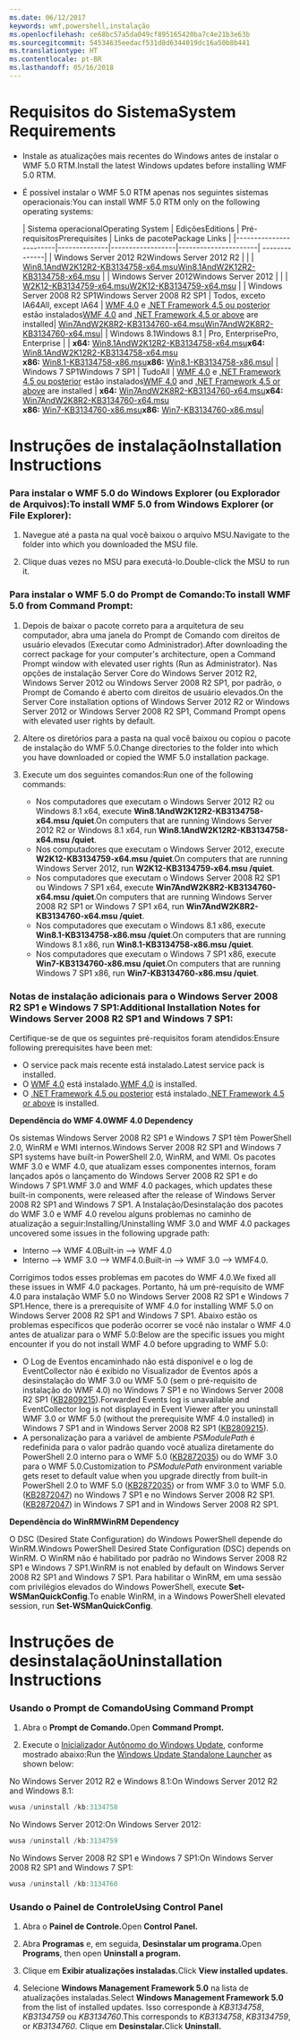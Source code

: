 ```yaml
---
ms.date: 06/12/2017
keywords: wmf,powershell,instalação
ms.openlocfilehash: ce68bc57a5da049cf895165420ba7c4e21b3e63b
ms.sourcegitcommit: 54534635eedacf531d8d6344019dc16a50b8b441
ms.translationtype: HT
ms.contentlocale: pt-BR
ms.lasthandoff: 05/16/2018
---
```

# <a name="system-requirements"></a><span data-ttu-id="10f96-102">Requisitos do Sistema</span><span class="sxs-lookup"><span data-stu-id="10f96-102">System Requirements</span></span>

- <span data-ttu-id="10f96-103">Instale as atualizações mais recentes do Windows antes de instalar o WMF 5.0 RTM.</span><span class="sxs-lookup"><span data-stu-id="10f96-103">Install the latest Windows updates before installing WMF 5.0 RTM.</span></span>
- <span data-ttu-id="10f96-104">É possível instalar o WMF 5.0 RTM apenas nos seguintes sistemas operacionais:</span><span class="sxs-lookup"><span data-stu-id="10f96-104">You can install WMF 5.0 RTM only on the following operating systems:</span></span>

    | <span data-ttu-id="10f96-105">Sistema operacional</span><span class="sxs-lookup"><span data-stu-id="10f96-105">Operating System</span></span>       | <span data-ttu-id="10f96-106">Edições</span><span class="sxs-lookup"><span data-stu-id="10f96-106">Editions</span></span>         | <span data-ttu-id="10f96-107">Pré-requisitos</span><span class="sxs-lookup"><span data-stu-id="10f96-107">Prerequisites</span></span>        |  <span data-ttu-id="10f96-108">Links de pacote</span><span class="sxs-lookup"><span data-stu-id="10f96-108">Package Links</span></span> |
    |------------------------|--------------|------------------|----------------------| --------------|
    | <span data-ttu-id="10f96-109">Windows Server 2012 R2</span><span class="sxs-lookup"><span data-stu-id="10f96-109">Windows Server 2012 R2</span></span> |  |  | [<span data-ttu-id="10f96-110">Win8.1AndW2K12R2-KB3134758-x64.msu</span><span class="sxs-lookup"><span data-stu-id="10f96-110">Win8.1AndW2K12R2-KB3134758-x64.msu</span></span>](http://go.microsoft.com/fwlink/?LinkId=717507) |
    | <span data-ttu-id="10f96-111">Windows Server 2012</span><span class="sxs-lookup"><span data-stu-id="10f96-111">Windows Server 2012</span></span>    |  |  | [<span data-ttu-id="10f96-112">W2K12-KB3134759-x64.msu</span><span class="sxs-lookup"><span data-stu-id="10f96-112">W2K12-KB3134759-x64.msu</span></span>](http://go.microsoft.com/fwlink/?LinkId=717506) |
    | <span data-ttu-id="10f96-113">Windows Server 2008 R2 SP1</span><span class="sxs-lookup"><span data-stu-id="10f96-113">Windows Server 2008 R2 SP1</span></span> | <span data-ttu-id="10f96-114">Todos, exceto IA64</span><span class="sxs-lookup"><span data-stu-id="10f96-114">All, except IA64</span></span> | <span data-ttu-id="10f96-115">[WMF 4.0](http://www.microsoft.com/en-us/download/details.aspx?id=40855) e [.NET Framework 4.5 ou posterior](https://msdn.microsoft.com/library/5a4x27ek.aspx) estão instalados</span><span class="sxs-lookup"><span data-stu-id="10f96-115">[WMF 4.0](http://www.microsoft.com/en-us/download/details.aspx?id=40855) and [.NET Framework 4.5 or above](https://msdn.microsoft.com/library/5a4x27ek.aspx) are installed</span></span>| [<span data-ttu-id="10f96-116">Win7AndW2K8R2-KB3134760-x64.msu</span><span class="sxs-lookup"><span data-stu-id="10f96-116">Win7AndW2K8R2-KB3134760-x64.msu</span></span>](http://go.microsoft.com/fwlink/?LinkId=717504)|
    | <span data-ttu-id="10f96-117">Windows 8.1</span><span class="sxs-lookup"><span data-stu-id="10f96-117">Windows 8.1</span></span> | <span data-ttu-id="10f96-118">Pro, Enterprise</span><span class="sxs-lookup"><span data-stu-id="10f96-118">Pro, Enterprise</span></span> | | <span data-ttu-id="10f96-119">**x64:**  [Win8.1AndW2K12R2-KB3134758-x64.msu](http://go.microsoft.com/fwlink/?LinkId=717507)</span><span class="sxs-lookup"><span data-stu-id="10f96-119">**x64:**  [Win8.1AndW2K12R2-KB3134758-x64.msu](http://go.microsoft.com/fwlink/?LinkId=717507)</span></span> </br> <span data-ttu-id="10f96-120">**x86:**  [Win8.1-KB3134758-x86.msu](http://go.microsoft.com/fwlink/?LinkID=717963)</span><span class="sxs-lookup"><span data-stu-id="10f96-120">**x86:**  [Win8.1-KB3134758-x86.msu](http://go.microsoft.com/fwlink/?LinkID=717963)</span></span>|
    | <span data-ttu-id="10f96-121">Windows 7 SP1</span><span class="sxs-lookup"><span data-stu-id="10f96-121">Windows 7 SP1</span></span> | <span data-ttu-id="10f96-122">Tudo</span><span class="sxs-lookup"><span data-stu-id="10f96-122">All</span></span> | <span data-ttu-id="10f96-123">[WMF 4.0](http://www.microsoft.com/en-us/download/details.aspx?id=40855) e [.NET Framework 4.5 ou posterior](https://msdn.microsoft.com/library/5a4x27ek.aspx) estão instalados</span><span class="sxs-lookup"><span data-stu-id="10f96-123">[WMF 4.0](http://www.microsoft.com/en-us/download/details.aspx?id=40855) and [.NET Framework 4.5 or above](https://msdn.microsoft.com/library/5a4x27ek.aspx) are installed</span></span> | <span data-ttu-id="10f96-124">**x64:**  [Win7AndW2K8R2-KB3134760-x64.msu](http://go.microsoft.com/fwlink/?LinkId=717504)</span><span class="sxs-lookup"><span data-stu-id="10f96-124">**x64:**  [Win7AndW2K8R2-KB3134760-x64.msu](http://go.microsoft.com/fwlink/?LinkId=717504)</span></span>  </br> <span data-ttu-id="10f96-125">**x86:**  [Win7-KB3134760-x86.msu](http://go.microsoft.com/fwlink/?LinkID=717962)</span><span class="sxs-lookup"><span data-stu-id="10f96-125">**x86:**  [Win7-KB3134760-x86.msu](http://go.microsoft.com/fwlink/?LinkID=717962)</span></span>|

# <a name="installation-instructions"></a><span data-ttu-id="10f96-126">Instruções de instalação</span><span class="sxs-lookup"><span data-stu-id="10f96-126">Installation Instructions</span></span>

### <a name="to-install-wmf-50-from-windows-explorer-or-file-explorer"></a><span data-ttu-id="10f96-127">Para instalar o WMF 5.0 do Windows Explorer (ou Explorador de Arquivos):</span><span class="sxs-lookup"><span data-stu-id="10f96-127">To install WMF 5.0 from Windows Explorer (or File Explorer):</span></span>

1. <span data-ttu-id="10f96-128">Navegue até a pasta na qual você baixou o arquivo MSU.</span><span class="sxs-lookup"><span data-stu-id="10f96-128">Navigate to the folder into which you downloaded the MSU file.</span></span>

2. <span data-ttu-id="10f96-129">Clique duas vezes no MSU para executá-lo.</span><span class="sxs-lookup"><span data-stu-id="10f96-129">Double-click the MSU to run it.</span></span>

### <a name="to-install-wmf-50-from-command-prompt"></a><span data-ttu-id="10f96-130">Para instalar o WMF 5.0 do Prompt de Comando:</span><span class="sxs-lookup"><span data-stu-id="10f96-130">To install WMF 5.0 from Command Prompt:</span></span>

1. <span data-ttu-id="10f96-131">Depois de baixar o pacote correto para a arquitetura de seu computador, abra uma janela do Prompt de Comando com direitos de usuário elevados (Executar como Administrador).</span><span class="sxs-lookup"><span data-stu-id="10f96-131">After downloading the correct package for your computer's architecture, open a Command Prompt window with elevated user rights (Run as Administrator).</span></span> <span data-ttu-id="10f96-132">Nas opções de instalação Server Core do Windows Server 2012 R2, Windows Server 2012 ou Windows Server 2008 R2 SP1, por padrão, o Prompt de Comando é aberto com direitos de usuário elevados.</span><span class="sxs-lookup"><span data-stu-id="10f96-132">On the Server Core installation options of Windows Server 2012 R2 or Windows Server 2012 or Windows Server 2008 R2 SP1, Command Prompt opens with elevated user rights by default.</span></span>

2. <span data-ttu-id="10f96-133">Altere os diretórios para a pasta na qual você baixou ou copiou o pacote de instalação do WMF 5.0.</span><span class="sxs-lookup"><span data-stu-id="10f96-133">Change directories to the folder into which you have downloaded or copied the WMF 5.0 installation package.</span></span>

3. <span data-ttu-id="10f96-134">Execute um dos seguintes comandos:</span><span class="sxs-lookup"><span data-stu-id="10f96-134">Run one of the following commands:</span></span>
    - <span data-ttu-id="10f96-135">Nos computadores que executam o Windows Server 2012 R2 ou Windows 8.1 x64, execute **Win8.1AndW2K12R2-KB3134758-x64.msu /quiet**.</span><span class="sxs-lookup"><span data-stu-id="10f96-135">On computers that are running Windows Server 2012 R2 or Windows 8.1 x64, run **Win8.1AndW2K12R2-KB3134758-x64.msu /quiet**.</span></span>
    - <span data-ttu-id="10f96-136">Nos computadores que executam o Windows Server 2012, execute **W2K12-KB3134759-x64.msu /quiet**.</span><span class="sxs-lookup"><span data-stu-id="10f96-136">On computers that are running Windows Server 2012, run **W2K12-KB3134759-x64.msu /quiet**.</span></span>
    - <span data-ttu-id="10f96-137">Nos computadores que executam o Windows Server 2008 R2 SP1 ou Windows 7 SP1 x64, execute **Win7AndW2K8R2-KB3134760-x64.msu /quiet**.</span><span class="sxs-lookup"><span data-stu-id="10f96-137">On computers that are running Windows Server 2008 R2 SP1 or Windows 7 SP1 x64, run **Win7AndW2K8R2-KB3134760-x64.msu /quiet**.</span></span>
    - <span data-ttu-id="10f96-138">Nos computadores que executam o Windows 8.1 x86, execute **Win8.1-KB3134758-x86.msu /quiet**.</span><span class="sxs-lookup"><span data-stu-id="10f96-138">On computers that are running Windows 8.1 x86, run **Win8.1-KB3134758-x86.msu /quiet**.</span></span>
    - <span data-ttu-id="10f96-139">Nos computadores que executam o Windows 7 SP1 x86, execute **Win7-KB3134760-x86.msu /quiet**.</span><span class="sxs-lookup"><span data-stu-id="10f96-139">On computers that are running Windows 7 SP1 x86, run **Win7-KB3134760-x86.msu /quiet**.</span></span>

### <a name="additional-installation-notes-for-windows-server-2008-r2-sp1-and-windows-7-sp1"></a><span data-ttu-id="10f96-140">Notas de instalação adicionais para o Windows Server 2008 R2 SP1 e Windows 7 SP1:</span><span class="sxs-lookup"><span data-stu-id="10f96-140">Additional Installation Notes for Windows Server 2008 R2 SP1 and Windows 7 SP1:</span></span>

<span data-ttu-id="10f96-141">Certifique-se de que os seguintes pré-requisitos foram atendidos:</span><span class="sxs-lookup"><span data-stu-id="10f96-141">Ensure following prerequisites have been met:</span></span>
- <span data-ttu-id="10f96-142">O service pack mais recente está instalado.</span><span class="sxs-lookup"><span data-stu-id="10f96-142">Latest service pack is installed.</span></span>
- <span data-ttu-id="10f96-143">O [WMF 4.0](http://www.microsoft.com/en-us/download/details.aspx?id=40855) está instalado.</span><span class="sxs-lookup"><span data-stu-id="10f96-143">[WMF 4.0](http://www.microsoft.com/en-us/download/details.aspx?id=40855) is installed.</span></span>
- <span data-ttu-id="10f96-144">O [.NET Framework 4.5 ou posterior](https://msdn.microsoft.com/library/5a4x27ek.aspx) está instalado.</span><span class="sxs-lookup"><span data-stu-id="10f96-144">[.NET Framework 4.5 or above](https://msdn.microsoft.com/library/5a4x27ek.aspx) is installed.</span></span>

<span data-ttu-id="10f96-145">**Dependência do WMF 4.0**</span><span class="sxs-lookup"><span data-stu-id="10f96-145">**WMF 4.0 Dependency**</span></span>

<span data-ttu-id="10f96-146">Os sistemas Windows Server 2008 R2 SP1 e Windows 7 SP1 têm PowerShell 2.0, WinRM e WMI internos.</span><span class="sxs-lookup"><span data-stu-id="10f96-146">Windows Server 2008 R2 SP1 and Windows 7 SP1 systems have built-in PowerShell 2.0, WinRM, and WMI.</span></span> <span data-ttu-id="10f96-147">Os pacotes WMF 3.0 e WMF 4.0, que atualizam esses componentes internos, foram lançados após o lançamento do Windows Server 2008 R2 SP1 e do Windows 7 SP1.</span><span class="sxs-lookup"><span data-stu-id="10f96-147">WMF 3.0 and WMF 4.0 packages, which updates these built-in components, were released after the release of Windows Server 2008 R2 SP1 and Windows 7 SP1.</span></span> <span data-ttu-id="10f96-148">A Instalação/Desinstalação dos pacotes do WMF 3.0 e WMF 4.0 revelou alguns problemas no caminho de atualização a seguir:</span><span class="sxs-lookup"><span data-stu-id="10f96-148">Installing/Uninstalling WMF 3.0 and WMF 4.0 packages uncovered some issues in the following upgrade path:</span></span>

- <span data-ttu-id="10f96-149">Interno --> WMF 4.0</span><span class="sxs-lookup"><span data-stu-id="10f96-149">Built-in --> WMF 4.0</span></span>
- <span data-ttu-id="10f96-150">Interno --> WMF 3.0 --> WMF4.0.</span><span class="sxs-lookup"><span data-stu-id="10f96-150">Built-in --> WMF 3.0 --> WMF4.0.</span></span>

<span data-ttu-id="10f96-151">Corrigimos todos esses problemas em pacotes do WMF 4.0.</span><span class="sxs-lookup"><span data-stu-id="10f96-151">We fixed all these issues in WMF 4.0 packages.</span></span> <span data-ttu-id="10f96-152">Portanto, há um pré-requisito de WMF 4.0 para instalação WMF 5.0 no Windows Server 2008 R2 SP1 e Windows 7 SP1.</span><span class="sxs-lookup"><span data-stu-id="10f96-152">Hence, there is a prerequisite of WMF 4.0 for installing WMF 5.0 on Windows Server 2008 R2 SP1 and Windows 7 SP1.</span></span> <span data-ttu-id="10f96-153">Abaixo estão os problemas específicos que poderão ocorrer se você não instalar o WMF 4.0 antes de atualizar para o WMF 5.0:</span><span class="sxs-lookup"><span data-stu-id="10f96-153">Below are the specific issues you might encounter if you do not install WMF 4.0 before upgrading to WMF 5.0:</span></span>

- <span data-ttu-id="10f96-154">O Log de Eventos encaminhado não está disponível e o log de EventCollector não é exibido no Visualizador de Eventos após a desinstalação do WMF 3.0 ou WMF 5.0 (sem o pré-requisito de instalação do WMF 4.0) no Windows 7 SP1 e no Windows Server 2008 R2 SP1 ([KB2809215](https://support.microsoft.com/en-us/kb/2809215)).</span><span class="sxs-lookup"><span data-stu-id="10f96-154">Forwarded Events log is unavailable and EventCollector log is not displayed in Event Viewer after you uninstall WMF 3.0 or WMF 5.0 (without the prerequisite WMF 4.0 installed) in Windows 7 SP1 and in Windows Server 2008 R2 SP1 ([KB2809215](https://support.microsoft.com/en-us/kb/2809215)).</span></span>
- <span data-ttu-id="10f96-155">A personalização para a variável de ambiente *PSModulePath* é redefinida para o valor padrão quando você atualiza diretamente do PowerShell 2.0 interno para o WMF 5.0 ([KB2872035](https://support.microsoft.com/en-us/kb/2872035)) ou do WMF 3.0 para o WMF 5.0.</span><span class="sxs-lookup"><span data-stu-id="10f96-155">Customization to *PSModulePath* environment variable gets reset to default value when you upgrade directly from built-in PowerShell 2.0 to WMF 5.0 ([KB2872035](https://support.microsoft.com/en-us/kb/2872035)) or from WMF 3.0 to WMF 5.0.</span></span> <span data-ttu-id="10f96-156">([KB2872047](https://support.microsoft.com/en-us/kb/2872047)) no Windows 7 SP1 e no Windows Server 2008 R2 SP1.</span><span class="sxs-lookup"><span data-stu-id="10f96-156">([KB2872047](https://support.microsoft.com/en-us/kb/2872047)) in Windows 7 SP1 and in Windows Server 2008 R2 SP1.</span></span>

<span data-ttu-id="10f96-157">**Dependência do WinRM**</span><span class="sxs-lookup"><span data-stu-id="10f96-157">**WinRM Dependency**</span></span>

<span data-ttu-id="10f96-158">O DSC (Desired State Configuration) do Windows PowerShell depende do WinRM.</span><span class="sxs-lookup"><span data-stu-id="10f96-158">Windows PowerShell Desired State Configuration (DSC) depends on WinRM.</span></span> <span data-ttu-id="10f96-159">O WinRM não é habilitado por padrão no Windows Server 2008 R2 SP1 e Windows 7 SP1.</span><span class="sxs-lookup"><span data-stu-id="10f96-159">WinRM is not enabled by default on Windows Server 2008 R2 SP1 and Windows 7 SP1.</span></span> <span data-ttu-id="10f96-160">Para habilitar o WinRM, em uma sessão com privilégios elevados do Windows PowerShell, execute **Set-WSManQuickConfig**.</span><span class="sxs-lookup"><span data-stu-id="10f96-160">To enable WinRM, in a Windows PowerShell elevated session, run **Set-WSManQuickConfig**.</span></span>

# <a name="uninstallation-instructions"></a><span data-ttu-id="10f96-161">Instruções de desinstalação</span><span class="sxs-lookup"><span data-stu-id="10f96-161">Uninstallation Instructions</span></span>

### <a name="using-command-prompt"></a><span data-ttu-id="10f96-162">Usando o Prompt de Comando</span><span class="sxs-lookup"><span data-stu-id="10f96-162">Using Command Prompt</span></span>

1.  <span data-ttu-id="10f96-163">Abra o **Prompt de Comando.**</span><span class="sxs-lookup"><span data-stu-id="10f96-163">Open **Command Prompt.**</span></span>

2.  <span data-ttu-id="10f96-164">Execute o [Inicializador Autônomo do Windows Update](https://support.microsoft.com/en-us/kb/934307), conforme mostrado abaixo:</span><span class="sxs-lookup"><span data-stu-id="10f96-164">Run the [Windows Update Standalone Launcher](https://support.microsoft.com/en-us/kb/934307) as shown below:</span></span>

<span data-ttu-id="10f96-165">No Windows Server 2012 R2 e Windows 8.1:</span><span class="sxs-lookup"><span data-stu-id="10f96-165">On Windows Server 2012 R2 and Windows 8.1:</span></span>
```powershell
wusa /uninstall /kb:3134758
```
<span data-ttu-id="10f96-166">No Windows Server 2012:</span><span class="sxs-lookup"><span data-stu-id="10f96-166">On Windows Server 2012:</span></span>
```powershell
wusa /uninstall /kb:3134759
```
<span data-ttu-id="10f96-167">No Windows Server 2008 R2 SP1 e Windows 7 SP1:</span><span class="sxs-lookup"><span data-stu-id="10f96-167">On Windows Server 2008 R2 SP1 and Windows 7 SP1:</span></span>
```powershell
wusa /uninstall /kb:3134760
```

### <a name="using-control-panel"></a><span data-ttu-id="10f96-168">Usando o Painel de Controle</span><span class="sxs-lookup"><span data-stu-id="10f96-168">Using Control Panel</span></span>

1.  <span data-ttu-id="10f96-169">Abra o **Painel de Controle.**</span><span class="sxs-lookup"><span data-stu-id="10f96-169">Open **Control Panel.**</span></span>

2.  <span data-ttu-id="10f96-170">Abra **Programas** e, em seguida, **Desinstalar um programa.**</span><span class="sxs-lookup"><span data-stu-id="10f96-170">Open **Programs**, then open **Uninstall a program.**</span></span>

3.  <span data-ttu-id="10f96-171">Clique em **Exibir atualizações instaladas.**</span><span class="sxs-lookup"><span data-stu-id="10f96-171">Click **View installed updates.**</span></span>

4.  <span data-ttu-id="10f96-172">Selecione **Windows Management Framework 5.0** na lista de atualizações instaladas.</span><span class="sxs-lookup"><span data-stu-id="10f96-172">Select **Windows Management Framework 5.0** from the list of installed updates.</span></span> <span data-ttu-id="10f96-173">Isso corresponde à *KB3134758*, *KB3134759* ou *KB3134760*.</span><span class="sxs-lookup"><span data-stu-id="10f96-173">This corresponds to *KB3134758*, *KB3134759*, or *KB3134760*.</span></span> <span data-ttu-id="10f96-174">Clique em **Desinstalar.**</span><span class="sxs-lookup"><span data-stu-id="10f96-174">Click **Uninstall.**</span></span>
